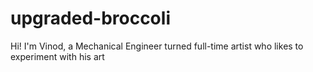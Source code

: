# upgraded-broccoli
Hi! I'm Vinod, a Mechanical Engineer turned full-time artist who likes to experiment with his art
